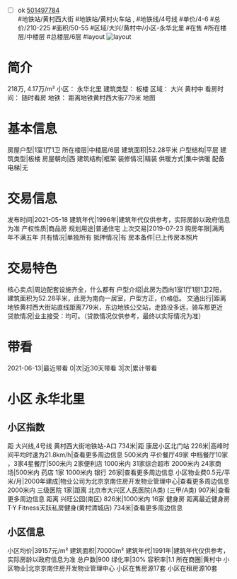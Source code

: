 - [ ] ok [501497784](https://bj.5i5j.com/ershoufang/501497784.html)  
 #地铁站/黄村西大街 #地铁站/黄村火车站 ,  #地铁线/4号线
#单价/4-6 #总价/210-225 #面积/50-55   #区域/大兴/黄村中/小区-永华北里 #在售 #所在楼层/中楼层 #总楼层/6层 #layout 
![layout](http://image2a.5i5j.com/bdir/layout/95b3cadeec1141019d4b317c84776f53.jpg_P5.jpg) 
# 简介 
 218万,  4.17万/m² 
小区： 永华北里
建筑类型： 板楼
区域： 大兴 黄村中
看房时间： 随时看房
地铁： 距离地铁黄村西大街779米 地图
# 基本信息 
 房屋户型|1室1厅1卫
所在楼层|中楼层/6层
建筑面积|52.28平米
户型结构|平层
建筑类型|板楼
房屋朝向|西
建筑结构|框架
装修情况|精装
供暖方式|集中供暖
配备电梯|无
# 交易信息 
 发布时间|2021-05-18
建筑年代|1996年|建筑年代仅供参考，实际房龄以政府信息为准
产权性质|商品房
规划用途|普通住宅
上次交易|2019-07-23
购房年限|满两年不满五年
共有情况|单独所有
抵押情况|有
房本备件|已上传房本照片
# 交易特色 
 核心卖点|周边配套设施齐全，什么都有
户型介绍|此房为西向1室1厅1厨1卫2阳，建筑面积为52.28平米，此房为南向一居室，户型方正，价格低。
交通出行|距离地铁黄村西大街站直线距离779米，东边地铁公交站，走路没多远，骑车那更近
贷款情况|业主接受：均可。（贷款情况仅供参考，最终以实际情况为准）
# 带看 
 2021-06-13|最近带看	 0|次|近30天带看	 3|次|累计带看
# 小区 永华北里
## 小区指数 
 距 大兴线,4号线 黄村西大街地铁站-A口 734米|距 康居小区北门站 226米|高峰时间平均时速为21.8km/h|查看更多周边信息
500米内 平价餐厅49家
中档餐厅10家 ，3家4星餐厅|500米内 2家便利店
1000米内 31家综合超市
2000米内 24家商场|500米内 药店 1家
1000米内 银行 26家|查看更多周边信息
小区物业费0.5元/平米/月|2000年建成|物业公司为北京京南住房开发物业管理中心|查看更多周边信息
2000米内 三级医院 1家|距离 北京市大兴区人民医院(A类) (三甲/A类) 907米|查看更多周边信息
距离 兴旺公园(南区) 826米|1000米内 16家 健身房
距离最近健身房T·Y Fitness天跃私房健身(黄村清城店) 734米|查看更多周边信息
## 小区信息 
 小区均价|39157元/m²
建筑面积|70000m²
建筑年代|1991年|建筑年代仅供参考，实际房龄以政府信息为准
总户数|900
绿化率|30%
容积率|1.1
所在商圈|黄村中
小区物业|北京京南住房开发物业管理中心
小区在售房源17套
小区在租房源10套
